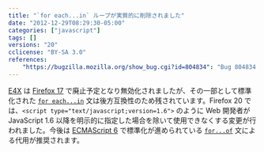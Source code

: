 ```yaml
---
title: "`for each...in` ループが実質的に削除されました"
date: "2012-12-29T08:29:30-05:00"
categories: ["javascript"]
tags: []
versions: "20"
cclicense: "BY-SA 3.0"
references:
    "https://bugzilla.mozilla.org/show_bug.cgi?id=804834": "Bug 804834 – Hide \"for each\" from content"
---
```

[E4X](https://developer.mozilla.org/ja/docs/E4X) は [Firefox 17](http://www.fxsitecompat.com/ja/versions/17/) で廃止予定となり無効化されましたが、その一部として標準化された [`for each...in`](https://developer.mozilla.org/ja/docs/JavaScript/Reference/Statements/for_each...in) 文は後方互換性のため残されています。Firefox 20 では、`<script type="text/javascript;version=1.6">` のように Web 開発者が JavaScript 1.6 以降を明示的に指定した場合を除いて使用できなくする変更が行われました。今後は [ECMAScript 6](https://developer.mozilla.org/ja/docs/JavaScript/ECMAScript_6_support_in_Mozilla) で標準化が進められている [`for...of`](https://developer.mozilla.org/ja/docs/JavaScript/Reference/Statements/for...of) 文による代用が推奨されます。
